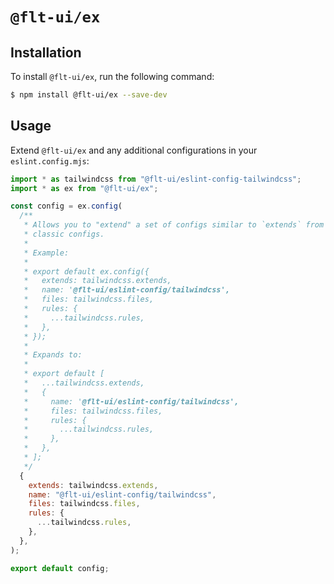 # `@flt-ui/ex`

## Installation

To install `@flt-ui/ex`, run the following command:

```sh
$ npm install @flt-ui/ex --save-dev
```

## Usage

Extend `@flt-ui/ex` and any additional configurations in your `eslint.config.mjs`:

```mjs
import * as tailwindcss from "@flt-ui/eslint-config-tailwindcss";
import * as ex from "@flt-ui/ex";

const config = ex.config(
  /**
   * Allows you to "extend" a set of configs similar to `extends` from the
   * classic configs.
   *
   * Example:
   *
   * export default ex.config({
   *   extends: tailwindcss.extends,
   *   name: '@flt-ui/eslint-config/tailwindcss',
   *   files: tailwindcss.files,
   *   rules: {
   *     ...tailwindcss.rules,
   *   },
   * });
   *
   * Expands to:
   *
   * export default [
   *   ...tailwindcss.extends,
   *   {
   *     name: '@flt-ui/eslint-config/tailwindcss',
   *     files: tailwindcss.files,
   *     rules: {
   *       ...tailwindcss.rules,
   *     },
   *   },
   * ];
   */
  {
    extends: tailwindcss.extends,
    name: "@flt-ui/eslint-config/tailwindcss",
    files: tailwindcss.files,
    rules: {
      ...tailwindcss.rules,
    },
  },
);

export default config;
```
